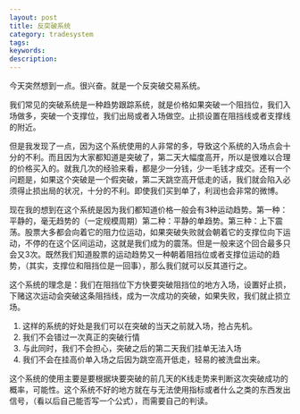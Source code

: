 ```yaml
---
layout: post
title: 反突破系统
category: tradesystem
tags: 
keywords: 
description: 
---
```




今天突然想到一点。很兴奋。就是一个反突破交易系统。

我们常见的突破系统是一种趋势跟踪系统，就是价格如果突破一个阻挡位，我们入场做多，突破一个支撑位，我们出局或者入场做空。止损设置在阻挡线或者支撑线的附近。

但是我发现了一点，因为这个系统使用的人非常的多，导致这个系统的入场点会十分的不利。而且因为大家都知道是突破了，第二天大幅度高开，所以是很难以合理的价格买入的。就我几次的经验来看，都是少一分钱，少一毛钱才成交。还有一个问题是，如果这个突破是一个假突破，第二天跳空高开低走的话，我们就会陷入必须得止损出局的状况，十分的不利。即使我们买到单了，利润也会非常的微博。

现在我的想到在这个系统是因为我们都知道价格一般会有3种运动趋势。第一种：平静的，毫无趋势的（一定规模周期）第二种：平静的单趋势。第三种：上下震荡。股票大多都会向着它的阻力位运动，如果突破失败就会朝着它的支撑位向下运动，不停的在这个区间运动，这就是我们成为的震荡。但是一般来这个回合最多只会又3次。既然我们知道股票的运动趋势又一种朝着阻挡位或者支撑位运动的趋势，（其实，支撑位和阻挡位是一回事），那么我们就可以反其道行之。

这个系统的理念是：我们在阻挡位下方快要突破阻挡位的地方入场，设置好止损，下赌这次运动会突破这条阻挡线，成为一次成功的突破，如果失败，我们就止损立场。

1. 这样的系统的好处是我们可以在突破的当天之前就入场，抢占先机。
2. 我们不会错过一次真正的突破行情
3. 与此同时，我们不会担心，突破之后的第二天我们挂单无法入场
4. 我们不会在挂高价单入场之后因为跳空高开低走，轻易的被洗盘出来。

这个系统的使用主要是要根据块要突破的前几天的K线走势来判断这次突破成功的概率，可能性。这个系统不好的地方就在与无法使用指标或者什么之类的东西发出信号，（看以后自己能否写一个公式），而需要自己的判读。


